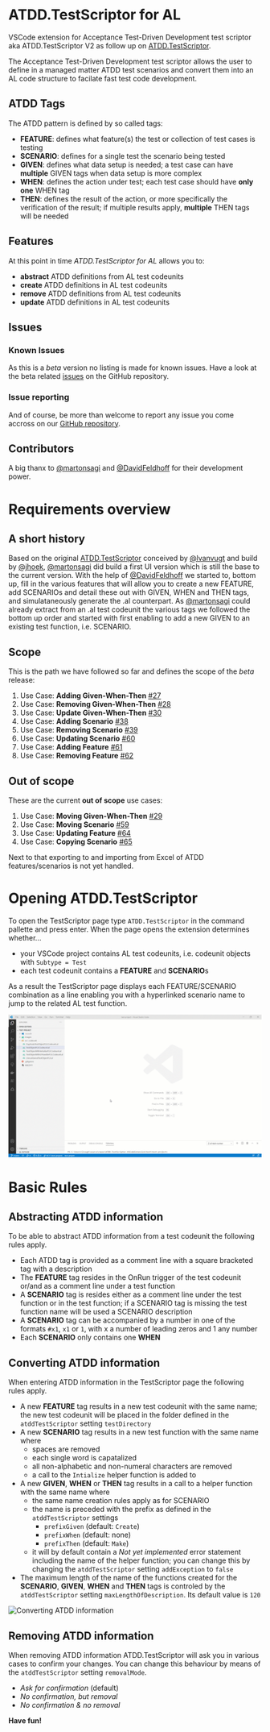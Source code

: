 # ATDD.TestScriptor for AL

VSCode extension for Acceptance Test-Driven Development test scriptor aka ATDD.TestScriptor V2 as follow up on [ATDD.TestScriptor](https://github.com/fluxxus-nl/ATDD.TestScriptor).

The Acceptance Test-Driven Development test scriptor allows the user to define in a managed matter ATDD test scenarios and convert them into an AL code structure to facilate fast test code development.

## ATDD Tags
The ATDD pattern is defined by so called tags:

*	**FEATURE**: defines what feature(s) the test or collection of test cases is testing
*	**SCENARIO**: defines for a single test the scenario being tested
*	**GIVEN**: defines what data setup is needed; a test case can have **multiple** GIVEN tags when data setup is more complex
*	**WHEN**: defines the action under test; each test case should have **only one** WHEN tag
*	**THEN**: defines the result of the action, or more specifically the verification of the result; if multiple results apply, **multiple** THEN tags will be needed

## Features
At this point in time *ATDD.TestScriptor for AL* allows you to:

- **abstract** ATDD definitions from AL test codeunits
- **create** ATDD definitions in AL test codeunits
- **remove** ATDD definitions from AL test codeunits
- **update** ATDD definitions in AL test codeunits

## Issues
### Known Issues
As this is a _beta_ version no listing is made for known issues. Have a look at the beta related [issues](https://github.com/fluxxus-nl/ATDD.TestScriptor.VSCodeExtension/issues?q=is%3Aopen+is%3Aissue+milestone%3A%22beta+release%22) on the GitHub repository.

### Issue reporting
And of course, be more than welcome to report any issue you come accross on our [GitHub repository](https://github.com/fluxxus-nl/ATDD.TestScriptor.VSCodeExtension/issues).
## Contributors
A big thanx to [@martonsagi](https://github.com/martonsagi) and [@DavidFeldhoff](https://github.com/DavidFeldhoff) for their development power.

# Requirements overview
## A short history 
Based on the original [ATDD.TestScriptor](https://github.com/fluxxus-nl/ATDD.TestScriptor) conceived by [@lvanvugt](https://github.com/lvanvugt) and build by [@jhoek](https://github.com/orgs/fluxxus-nl/people/jhoek), [@martonsagi](https://github.com/martonsagi) did build a first UI version which is still the base to the current version. With the help of [@DavidFeldhoff](https://github.com/DavidFeldhoff) we started to, bottom up, fill in the various features that will allow you to create a new FEATURE, add SCENARIOs and detail these out with GIVEN, WHEN and THEN tags, and simulataneously generate the .al counterpart.
As [@martonsagi](https://github.com/martonsagi) could already extract from an .al test codeunit the various tags we followed the bottom up order and started with first enabling to add a new GIVEN to an existing test function, i.e. SCENARIO.

## Scope
This is the path we have followed so far and defines the scope of the _beta_ release:

1. Use Case: **Adding Given-When-Then** [#27](https://github.com/fluxxus-nl/ATDD.TestScriptor.VSCodeExtension/issues/27)
1. Use Case: **Removing Given-When-Then** [#28](https://github.com/fluxxus-nl/ATDD.TestScriptor.VSCodeExtension/issues/28)
1. Use Case: **Update Given-When-Then** [#30](https://github.com/fluxxus-nl/ATDD.TestScriptor.VSCodeExtension/issues/30)
1. Use Case: **Adding Scenario** [#38](https://github.com/fluxxus-nl/ATDD.TestScriptor.VSCodeExtension/issues/38)
1. Use Case: **Removing Scenario** [#39](https://github.com/fluxxus-nl/ATDD.TestScriptor.VSCodeExtension/issues/39)
1. Use Case: **Updating Scenario** [#60](https://github.com/fluxxus-nl/ATDD.TestScriptor.VSCodeExtension/issues/60)
1. Use Case: **Adding Feature** [#61](https://github.com/fluxxus-nl/ATDD.TestScriptor.VSCodeExtension/issues/61)
1. Use Case: **Removing Feature** [#62](https://github.com/fluxxus-nl/ATDD.TestScriptor.VSCodeExtension/issues/62)

## Out of scope
These are the current **out of scope** use cases:

1. Use Case: **Moving Given-When-Then** [#29](https://github.com/fluxxus-nl/ATDD.TestScriptor.VSCodeExtension/issues/29)
1. Use Case: **Moving Scenario** [#59](https://github.com/fluxxus-nl/ATDD.TestScriptor.VSCodeExtension/issues/59)
1. Use Case: **Updating Feature** [#64](https://github.com/fluxxus-nl/ATDD.TestScriptor.VSCodeExtension/issues/64)
1. Use Case: **Copying Scenario** [#65](https://github.com/fluxxus-nl/ATDD.TestScriptor.VSCodeExtension/issues/65)

Next to that exporting to and importing from Excel of ATDD features/scenarios is not yet handled.

# Opening ATDD.TestScriptor
To open the TestScriptor page type `ATDD.TestScriptor` in the command pallette and press enter. When the page opens the extension determines whether...

- your VSCode project contains AL test codeunits, i.e. codeunit objects with `Subtype = Test`
- each test codeunit contains a **FEATURE** and **SCENARIO**s

As a result the TestScriptor page displays each FEATURE/SCENARIO combination as a line enabling you with a hyperlinked scenario name to jump to the related AL test function.

![Opening ATDD.TestScriptor](media/Opening%20ATDD.TestScriptor.gif)

# Basic Rules
## Abstracting ATDD information
To be able to abstract ATDD information from a test codeunit the following rules apply.

- Each ATDD tag is provided as a comment line with a square bracketed tag with a description
- The **FEATURE** tag resides in the OnRun trigger of the test codeunit or/and as a comment line under a test function
- A **SCENARIO** tag is resides either as a comment line under the test function or in the test function; if a SCENARIO tag is missing the test function name will be used a SCENARIO description
- A **SCENARIO** tag can be accompanied by a number in one of the formats `#x1`, `x1` or `1`, with x a number of leading zeros and 1 any number
- Each **SCENARIO** only contains one **WHEN**

## Converting ATDD information
When entering ATDD information in the TestScriptor page the following rules apply.

- A new **FEATURE** tag results in a new test codeunit with the same name; the new test codeunit will be placed in the folder defined in the ``atddTestScriptor`` setting ``testDirectory``
- A new **SCENARIO** tag results in a new test function with the same name where
  - spaces are removed
  - each single word is capatalized
  - all non-alphabetic and non-numeral characters are removed
  - a call to the ``Intialize`` helper function is added to
- A new **GIVEN**, **WHEN** or **THEN** tag results in a call to a helper function with the same name where
  - the same name creation rules apply as for SCENARIO
  - the name is preceded with the prefix as defined in the ``atddTestScriptor`` settings
    - ``prefixGiven`` (default: ``Create``)
    - ``prefixWhen`` (default: none)
    - ``prefixThen`` (default: ``Make``)
  - it will by default contain a _Not yet implemented_ error statement including the name of the helper function; you can change this by changing the ``atddTestScriptor`` setting ``addException`` to ``false``
- The maximum length of the name of the functions created for the **SCENARIO**, **GIVEN**, **WHEN** and **THEN** tags is controled by the ``atddTestScriptor`` setting ``maxLengthOfDescription``. Its default value is ``120``

![Converting ATDD information](media/Converting%20ATDD%20information.gif)

## Removing  ATDD information
When removing ATDD information ATDD.TestScriptor will ask you in various cases to confirm your changes. You can change this behaviour by means of the ``atddTestScriptor`` setting ``removalMode``.
- _Ask for confirmation_ (default)
- _No confirmation, but removal_
- _No confirmation & no removal_

**Have fun!**